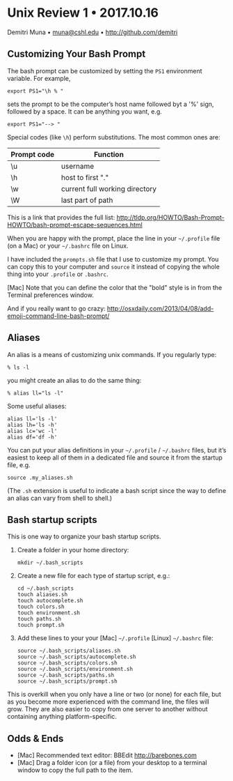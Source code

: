 # Unix Review 1 • 2017.10.16

Demitri Muna • <muna@cshl.edu> • <http://github.com/demitri>

## Customizing Your Bash Prompt

The bash prompt can be customized by setting the `PS1` environment variable. For example,

```
export PS1="\h % "
```

sets the prompt to be the computer’s host name followed byt a '%' sign, followed by a space. It can be anything you want, e.g.

```
export PS1="--> "
```

Special codes (like `\h`) perform substitutions. The most common ones are:

| Prompt code | Function |
| ----------- | -------- |
| \u          | username |
| \h          | host to first "." |
| \w          | current full working directory |
| \W          | last part of path |

This is a link that provides the full list: <http://tldp.org/HOWTO/Bash-Prompt-HOWTO/bash-prompt-escape-sequences.html>

When you are happy with the prompt, place the line in your `~/.profile` file (on a Mac) or your `~/.bashrc` file on Linux.

I have included the `prompts.sh` file that I use to customize my prompt. You can copy this to your computer and `source` it instead of copying the whole thing into your `.profile` or `.bashrc`.

[Mac] Note that you can define the color that the "bold" style is in from the Terminal preferences window.

And if you really want to go crazy: <http://osxdaily.com/2013/04/08/add-emoji-command-line-bash-prompt/>

## Aliases

An alias is a means of customizing unix commands. If you regularly type:

```
% ls -l
```

you might create an alias to do the same thing:

```
% alias ll="ls -l"
```

Some useful aliases:

```
alias ll='ls -l'
alias lh='ls -h'
alias lc='wc -l'
alias df='df -h'
```

You can put your alias definitions in your `~/.profile` / `~/.bashrc` files, but it’s easiest to keep all of them in a dedicated file and source it from the startup file, e.g.

```
source .my_aliases.sh
```

(The `.sh` extension is useful to indicate a bash script since the way to define an alias can vary from shell to shell.)

## Bash startup scripts

This is one way to organize your bash startup scripts.

1. Create a folder in your home directory:

    ```
    mkdir ~/.bash_scripts
    ```

2. Create a new file for each type of startup script, e.g.:

    ```
    cd ~/.bash_scripts
    touch aliases.sh
    touch autocomplete.sh
    touch colors.sh
    touch environment.sh
    touch paths.sh
    touch prompt.sh
    ```
3. Add these lines to your your [Mac] `~/.profile` [Linux] `~/.bashrc` file:

    ```
    source ~/.bash_scripts/aliases.sh
    source ~/.bash_scripts/autocomplete.sh
    source ~/.bash_scripts/colors.sh
    source ~/.bash_scripts/environment.sh
    source ~/.bash_scripts/paths.sh
    source ~/.bash_scripts/prompt.sh
    ```

This is overkill when you only have a line or two (or none) for each file, but as you become more experienced with the command line, the files will grow. They are also easier to copy from one server to another without containing anything platform-specific.

## Odds & Ends

 * [Mac] Recommended text editor: BBEdit <http://barebones.com>
 * [Mac] Drag a folder icon (or a file) from your desktop to a terminal window to copy the full path to the item.
 
